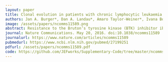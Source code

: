 ```yaml
---
layout: paper
title: Clonal evolution in patients with chronic lymphocytic leukaemia developing resistance to BTK inhibition
authors: Jan A. Burger*, Dan A. Landau*, Amaro Taylor-Weiner*, Ivana Bozic*, Huidan Zhang*, Kristopher Sarosiek, Lili Wang, Chip Stewart, <b>Jean Fan</b>, Julia Hoellenriegel, Mariela Sivina, Adrian M. Dubuc, Cameron Fraser, Yulong Han, Shuqiang Li, Kenneth J. Livak, Lihua Zou, Youzhong Wan, Sergej Konoplev, Carrie Sougnez, Jennifer R. Brown, Lynne V. Abruzzo, Scott L. Carter, Michael J. Keating, Matthew S. Davids, William G. Wierda, Kristian Cibulskis, Thorsten Zenz, Lillian Werner, Paola Dal Cin, Peter Kharchencko, Donna Neuberg, Hagop Kantarjian, Eric Lander, Stacey Gabriel, Susan O’Brien, Anthony Letai, David A. Weitz, Martin A. Nowak, Gad Getz, Catherine J. Wu
image: /assets/papers/ncomms11589.png
abstract: Resistance to the Bruton’s tyrosine kinase (BTK) inhibitor ibrutinib has been attributed solely to mutations in BTK and related pathway molecules. Using whole-exome and deep-targeted sequencing, we dissect evolution of ibrutinib resistance in serial samples from five chronic lymphocytic leukaemia patients. In two patients, we detect BTK-C481S mutation or multiple PLCG2 mutations. The other three patients exhibit an expansion of clones harbouring del(8p) with additional driver mutations (EP300, MLL2 and EIF2A), with one patient developing trans-differentiation into CD19-negative histiocytic sarcoma. Using droplet-microfluidic technology and growth kinetic analyses, we demonstrate the presence of ibrutinib-resistant subclones and estimate subclone size before treatment initiation. Haploinsufficiency of TRAIL-R, a consequence of del(8p), results in TRAIL insensitivity, which may contribute to ibrutinib resistance. These findings demonstrate that the ibrutinib therapy favours selection and expansion of rare subclones already present before ibrutinib treatment, and provide insight into the heterogeneity of genetic changes associated with ibrutinib resistance.
journal: Nature Communications. May 20, 2016. doi:10.1038/ncomms11589
journalurl: https://www.nature.com/articles/ncomms11589
pubmedurl: https://www.ncbi.nlm.nih.gov/pubmed/27199251
pdfurl: /assets/papers/ncomms11589.pdf
code: https://github.com/JEFworks/Supplementary-Code/tree/master/ncomms11589
---
```

